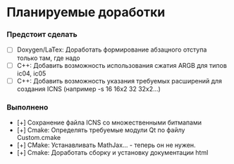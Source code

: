 # Планируемые доработки

### Предстоит сделать

- [ ] Doxygen/LaTex: Доработать формирование абзацного отступа только там, где надо  
- [ ] C++: Добавить возможность использования сжатия ARGB для типов ic04, ic05  
- [ ] C++: Добавить возможность указания требуемых расширений для создания ICNS (например -s 16 16x2 32 32x2...)  

### Выполнено

- [+] Сохранение файла ICNS со множественными битмапами  
- [+] Cmake: Определять требуемые модули Qt по файлу Custom.cmake  
- [+] CMake: Устанавливать MathJax... - теперь он не нужен.  
- [+] Cmake: Доработать сборку и установку документации html  
